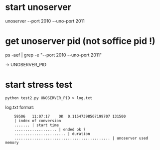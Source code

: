 # start unoserver
unoserver --port 2010 --uno-port 2011

# get unoserver pid (not soffice pid !)
ps -aef | grep -e "--port 2010 --uno-port 2011"

-> UNOSERVER_PID

# start stress test

`python test2.py UNOSERVER_PID > log.txt`

log.txt format:

```
    59506	11:07:17	OK	0.11547398567199707	131500
    | index of conversion
    ....... | start time
    ................... | ended ok ?
    ....................... | duration
    ........................................... | unoserver used memory

```